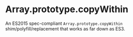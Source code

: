 # Array.prototype.copyWithin
An ES2015 spec-compliant `Array.prototype.copyWithin` shim/polyfill/replacement that works as far down as ES3.
